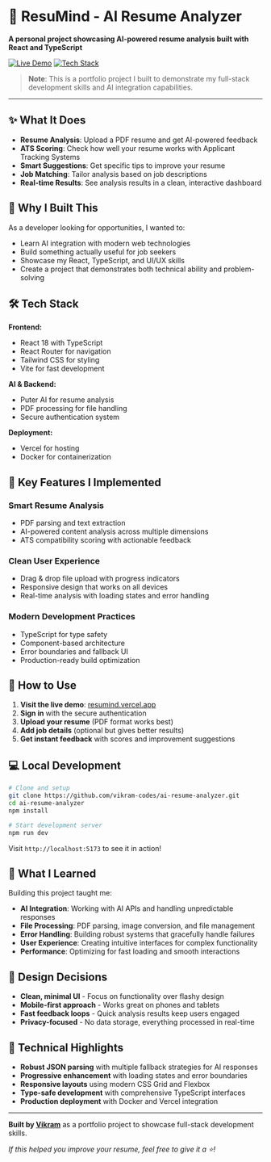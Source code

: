 # 🧠 ResuMind - AI Resume Analyzer

**A personal project showcasing AI-powered resume analysis built with React and TypeScript**

[![Live Demo](https://img.shields.io/badge/🌐_Live_Demo-Visit_Site-blue)](https://resumind-wine.vercel.app)
[![Tech Stack](https://img.shields.io/badge/Stack-React_TypeScript_Tailwind-green)](#tech-stack)

> **Note**: This is a portfolio project I built to demonstrate my full-stack development skills and AI integration capabilities.

---

## ✨ What It Does

- **Resume Analysis**: Upload a PDF resume and get AI-powered feedback
- **ATS Scoring**: Check how well your resume works with Applicant Tracking Systems
- **Smart Suggestions**: Get specific tips to improve your resume
- **Job Matching**: Tailor analysis based on job descriptions
- **Real-time Results**: See analysis results in a clean, interactive dashboard

## 🎯 Why I Built This

As a developer looking for opportunities, I wanted to:

- Learn AI integration with modern web technologies
- Build something actually useful for job seekers
- Showcase my React, TypeScript, and UI/UX skills
- Create a project that demonstrates both technical ability and problem-solving

## 🛠 Tech Stack

**Frontend:**

- React 18 with TypeScript
- React Router for navigation
- Tailwind CSS for styling
- Vite for fast development

**AI & Backend:**

- Puter AI for resume analysis
- PDF processing for file handling
- Secure authentication system

**Deployment:**

- Vercel for hosting
- Docker for containerization

## 🚀 Key Features I Implemented

### Smart Resume Analysis

- PDF parsing and text extraction
- AI-powered content analysis across multiple dimensions
- ATS compatibility scoring with actionable feedback

### Clean User Experience

- Drag & drop file upload with progress indicators
- Responsive design that works on all devices
- Real-time analysis with loading states and error handling

### Modern Development Practices

- TypeScript for type safety
- Component-based architecture
- Error boundaries and fallback UI
- Production-ready build optimization

## 📱 How to Use

1. **Visit the live demo**: [resumind.vercel.app](https://resumind.vercel.app)
2. **Sign in** with the secure authentication
3. **Upload your resume** (PDF format works best)
4. **Add job details** (optional but gives better results)
5. **Get instant feedback** with scores and improvement suggestions

## 💻 Local Development

```bash
# Clone and setup
git clone https://github.com/vikram-codes/ai-resume-analyzer.git
cd ai-resume-analyzer
npm install

# Start development server
npm run dev
```

Visit `http://localhost:5173` to see it in action!

## 🧠 What I Learned

Building this project taught me:

- **AI Integration**: Working with AI APIs and handling unpredictable responses
- **File Processing**: PDF parsing, image conversion, and file management
- **Error Handling**: Building robust systems that gracefully handle failures
- **User Experience**: Creating intuitive interfaces for complex functionality
- **Performance**: Optimizing for fast loading and smooth interactions

## 🎨 Design Decisions

- **Clean, minimal UI** - Focus on functionality over flashy design
- **Mobile-first approach** - Works great on phones and tablets
- **Fast feedback loops** - Quick analysis results keep users engaged
- **Privacy-focused** - No data storage, everything processed in real-time

## 🔧 Technical Highlights

- **Robust JSON parsing** with multiple fallback strategies for AI responses
- **Progressive enhancement** with loading states and error boundaries
- **Responsive layouts** using modern CSS Grid and Flexbox
- **Type-safe development** with comprehensive TypeScript interfaces
- **Production deployment** with Docker and Vercel integration

---

**Built by [Vikram](https://github.com/vikram-codes)** as a portfolio project to showcase full-stack development skills.

_If this helped you improve your resume, feel free to give it a ⭐!_
